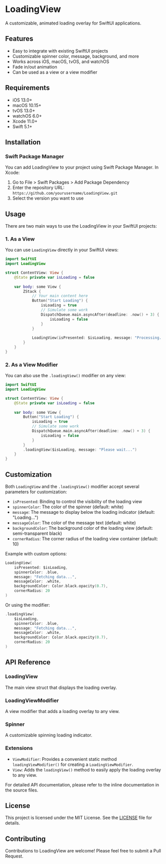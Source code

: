 # LoadingView

A customizable, animated loading overlay for SwiftUI applications.

## Features

- Easy to integrate with existing SwiftUI projects
- Customizable spinner color, message, background, and more
- Works across iOS, macOS, tvOS, and watchOS
- Fade in/out animation
- Can be used as a view or a view modifier

## Requirements

- iOS 13.0+
- macOS 10.15+
- tvOS 13.0+
- watchOS 6.0+
- Xcode 11.0+
- Swift 5.1+

## Installation

### Swift Package Manager

You can add LoadingView to your project using Swift Package Manager. In Xcode:

1. Go to File > Swift Packages > Add Package Dependency
2. Enter the repository URL: `https://github.com/yourusername/LoadingView.git`
3. Select the version you want to use

## Usage

There are two main ways to use the LoadingView in your SwiftUI projects:

### 1. As a View

You can use `LoadingView` directly in your SwiftUI views:

```swift
import SwiftUI
import LoadingView

struct ContentView: View {
    @State private var isLoading = false
    
    var body: some View {
        ZStack {
            // Your main content here
            Button("Start Loading") {
                isLoading = true
                // Simulate some work
                DispatchQueue.main.asyncAfter(deadline: .now() + 3) {
                    isLoading = false
                }
            }
            
            LoadingView(isPresented: $isLoading, message: "Processing...")
        }
    }
}
```

### 2. As a View Modifier

You can also use the `.loadingView()` modifier on any view:

```swift
import SwiftUI
import LoadingView

struct ContentView: View {
    @State private var isLoading = false
    
    var body: some View {
        Button("Start Loading") {
            isLoading = true
            // Simulate some work
            DispatchQueue.main.asyncAfter(deadline: .now() + 3) {
                isLoading = false
            }
        }
        .loadingView($isLoading, message: "Please wait...")
    }
}
```

## Customization

Both `LoadingView` and the `.loadingView()` modifier accept several parameters for customization:

- `isPresented`: Binding to control the visibility of the loading view
- `spinnerColor`: The color of the spinner (default: white)
- `message`: The message to display below the loading indicator (default: "Loading...")
- `messageColor`: The color of the message text (default: white)
- `backgroundColor`: The background color of the loading view (default: semi-transparent black)
- `cornerRadius`: The corner radius of the loading view container (default: 10)

Example with custom options:

```swift
LoadingView(
    isPresented: $isLoading,
    spinnerColor: .blue,
    message: "Fetching data...",
    messageColor: .white,
    backgroundColor: Color.black.opacity(0.7),
    cornerRadius: 20
)
```

Or using the modifier:

```swift
.loadingView(
    $isLoading,
    spinnerColor: .blue,
    message: "Fetching data...",
    messageColor: .white,
    backgroundColor: Color.black.opacity(0.7),
    cornerRadius: 20
)
```

## API Reference

### LoadingView

The main view struct that displays the loading overlay.

### LoadingViewModifier

A view modifier that adds a loading overlay to any view.

### Spinner

A customizable spinning loading indicator.

### Extensions

- `ViewModifier`: Provides a convenient static method `loadingViewModifier()` for creating a `LoadingViewModifier`.
- `View`: Adds the `loadingView()` method to easily apply the loading overlay to any view.

For detailed API documentation, please refer to the inline documentation in the source files.

## License

This project is licensed under the MIT License. See the [LICENSE](LICENSE) file for details.

## Contributing

Contributions to LoadingView are welcome! Please feel free to submit a Pull Request.
